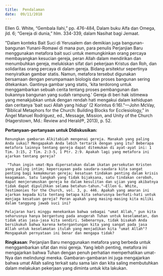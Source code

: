 ```yaml
---
title:  Pendalaman
date:  09/11/2018
---
```


Ellen G. White, “Gembala Ilahi,” pp. 476-484, Dalam buku Alfa dan Omega, jld. 6; “Gereja di dunia,” hlm. 334-339, dalam Nasihat bagi Jemaat.

"Dalam konteks Bait Suci di Yerusalem dan demikian juga bangunan-bangunan Yunani-Romawi di mana pun, para penulis Perjanjian Baru menggunakan metafora bait suci untuk memungkinkan orang percaya membayangkan kesucian gereja, peran Allah dalam mendirikan dan menumbuhkan gereja, melukiskan sifat dari pekerjaan Kristus dan Roh, dan solidaritas orang percaya di dalam gereja. Bidang arsitektur sepertinya menyiratkan gambar statis. Namun, metafora tersebut digunakan bersamaan dengan perumpamaan biologis dan proses bangunan sering ditekankan. Gantinya gambar yang statis, 'kita terdorong untuk menggambarkan sebuah cerita tentang proses pembangunan dan bukannya bangunan yang sudah rampung.' Gereja di beri hak istimewa yang menakjubkan untuk dengan rendah hati mengakui dalam kehidupan dan ceritanya 'bait suci Allah yang hidup' (2 Korintus 6:16)."—John McVay, “Biblical Metaphors for the Church: Building Blocks for Ecclesiology,” in Ángel Manuel Rodríguez, ed., Message, Mission, and Unity of the Church (Hagerstown, Md.: Review and Herald®, 2013), p. 52.

**Pertanyaan-pertanyaan untuk DIdiskusikan:**

`Renungkan gambaran Alkitabiah mengenai gereja. Manakah yang paling Anda sukai? Mengapakah Anda lebih tertarik dengan yang itu? Beberapa metafora lainnya tentang gereja dapat ditemukan di ayat-ayat ini: 1 Tim. 3:15, 2 Tim. 2:3-5, 1 Ptr. 2:9. Apakah lagi yang metafora ini ajarkan tentang gereja?`

` "Tuhan ingin umat-Nya dipersatukan dalam ikatan persekutan Kristen yang paling intim; kepercayaan pada saudara-saudara kita sangat penting bagi kemakmuran gereja; kesatuan tindakan penting dalam krisis keagamaan. Satu langkah yang tidak bijaksana, satu tindakan ceroboh, dapat menjerumuskan gereja ke dalam kesulitan dan ujian yang akibatnya tidak dapat dipulihkan selama betahun-tahun."—Ellen G. White, Testimonies for the Church, vol. 3, p. 446. Apakah yang amaran ini ajarkan kepada kita tentang betapa kita seharusnya berhati-hati untuk menjaga kesatuan gereja? Peran apakah yang masing-masing kita miliki dalam tanggung jawab suci ini?`

`Pelajaran hari minggu menekankan bahwa sebagai "umat Allah," pun kita seharusnya hanya bergantung pada anugerah Tuhan untuk keselamatan, dan tidak atas jasa-jasa kita sendiri. Sebenarnya, tidak bisakah Anda bersikukuh bahwa karena ketergantungan kita yang sangat pada jasa Allah untuk keselamatan itulah yang menjadikan kita "umat Allah"? Mengapakah pernyataan ini benar dan mengapa tidak?`

**Ringkasan**: Perjanjian Baru menggunakan metafora yang berbeda untuk menggambarkan sifat dan misi gereja. Yang lebih penting, metafora ini mengajarkan bahwa Tuhan dengan penuh perhatian memperhatikan umat-Nya dan melindungi mereka. Gambaran-gambaran ini juga mengajarkan bahwa umat Allah saling terkait satu sama lain dan kita saling membutuhkan dalam melakukan pekerjaan yang diminta untuk kita lakukan.